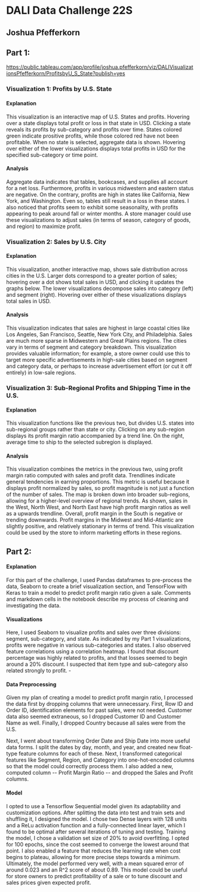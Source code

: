 # DALI Data Challenge 22S
## Joshua Pfefferkorn

## Part 1: 

https://public.tableau.com/app/profile/joshua.pfefferkorn/viz/DALIVisualizationsPfefferkorn/ProfitsbyU_S_State?publish=yes

### Visualization 1: Profits by U.S. State

#### Explanation

This visualization is an interactive map of U.S. States and profits. Hovering over a state displays total profit or loss in that state in USD. Clicking a state reveals its profits by sub-category and profits over time. States colored green indicate prositive profits, while those colored red have not been profitable. When no state is selected, aggregate data is shown. Hovering over either of the lower visualizations displays total profits in USD for the specified sub-category or time point.

#### Analysis

Aggregate data indicates that tables, bookcases, and supplies all account for a net loss. Furthermore, profits in various midwestern and eastern status are negative. On the contrary, profits are high in states like California, New York, and Washington. Even so, tables still result in a loss in these states. I also noticed that profits seem to exhibit some seasonality, with profits appearing to peak around fall or winter months. A store manager could use these visualizations to adjust sales (in terms of season, category of goods, and region) to maximize profit.

### Visualization 2: Sales by U.S. City

#### Explanation

This visualization, another interactive map, shows sale distribution across cities in the U.S. Larger dots correspond to a greater portion of sales; hovering over a dot shows total sales in USD, and clicking it updates the graphs below. The lower visualizations decompose sales into category (left) and segment (right). Hovering over either of these visualizations displays total sales in USD.

#### Analysis

This visualization indicates that sales are highest in large coastal cities like Los Angeles, San Francisco, Seattle, New York City, and Philadelphia. Sales are much more sparse in Midwestern and Great Plains regions. The cities vary in terms of segment and category breakdown. This visualization provides valuable information; for example, a store owner could use this to target more specific advertisements in high-sale cities based on segment and category data, or perhaps to increase advertisement effort (or cut it off entirely) in low-sale regions.

### Visualization 3: Sub-Regional Profits and Shipping Time in the U.S.

#### Explanation

This visualization functions like the previous two, but divides U.S. states into sub-regional groups rather than state or city. Clicking on any sub-region displays its profit margin ratio accompanied by a trend line. On the right, average time to ship to the selected subregion is displayed.

#### Analysis

This visualization combines the metrics in the previous two, using profit margin ratio computed with sales and profit data. Trendlines indicate general tendencies in earning proportions. This metric is useful because it displays profit normalized by sales, so profit magnitude is not just a function of the number of sales. The map is broken down into broader sub-regions, allowing for a higher-level overview of regional trends. As shown, sales in the West, North West, and North East have high profit margin ratios as well as a upwards trendline. Overall, profit margin in the South is negative or trending downwards. Profit margins in the Midwest and Mid-Atlantic are slightly positive, and relatively stationary in terms of trend. This visualization could be used by the store to inform marketing efforts in these regions.

## Part 2:

#### Explanation

For this part of the challenge, I used Pandas dataframes to pre-process the data, Seaborn to create a brief visualization section, and TensorFlow with Keras to train a model to predict profit margin ratio given a sale. Comments and markdown cells in the notebook describe my process of cleaning and investigating the data.

#### Visualizations

Here, I used Seaborn to visualize profits and sales over three divisions: segment, sub-category, and state. As indicated by my Part 1 visualizations, profits were negative in various sub-categories and states. I also observed feature correlations using a correlation heatmap. I found that discount percentage was highly related to profits, and that losses seemed to begin around a 20% discount. I suspected that item type and sub-category also related strongly to profit. -

#### Data Preprocessing

Given my plan of creating a model to predict profit margin ratio, I processed the data first by dropping columns that were unnecessary. First, Row ID and Order ID, identification elements for past sales, were not needed. Customer data also seemed extraneous, so I dropped Customer ID and Customer Name as well. Finally, I dropped Country because all sales were from the U.S.

Next, I went about transforming Order Date and Ship Date into more useful data forms. I split the dates by day, month, and year, and created new float-type feature columns for each of these. Next, I transformed categorical features like Segment, Region, and Category into one-hot-encoded columns so that the model could correctly process them. I also added a new, computed column -- Profit Margin Ratio -- and dropped the Sales and Profit columns.

#### Model

I opted to use a Tensorflow Sequential model given its adaptability and customization options. After splitting the data into test and train sets and shuffling it, I designed the model. I chose two Dense layers with 128 units and a ReLu activation function and a fully-connected linear layer, which I found to be optimal after several iterations of tuning and testing. Training the model, I chose a validation set size of 20% to avoid overfitting. I opted for 100 epochs, since the cost seemed to converge the lowest around that point. I also enabled a feature that reduces the learning rate when cost begins to plateau, allowing for more precise steps towards a minimum. Ultimately, the model performed very well, with a mean squared error of around 0.023 and an R^2 score of about 0.89. This model could be useful for store owners to predict profitability of a sale or to tune discount and sales prices given expected profit.

